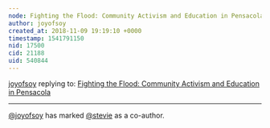 ```yaml
---
node: Fighting the Flood: Community Activism and Education in Pensacola
author: joyofsoy
created_at: 2018-11-09 19:19:10 +0000
timestamp: 1541791150
nid: 17500
cid: 21188
uid: 540844
---
```




[joyofsoy](../profile/joyofsoy) replying to: [Fighting the Flood: Community Activism and Education in Pensacola](../notes/joyofsoy/11-09-2018/fighting-the-flood-community-activism-and-education-in-pensacola)

----
 [@joyofsoy](/profile/joyofsoy) has marked [@stevie](/profile/stevie) as a co-author. 